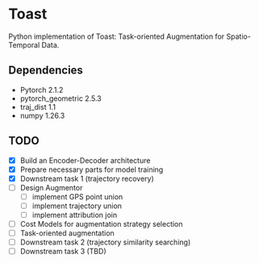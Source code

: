 # Toast
Python implementation of Toast: Task-oriented Augmentation for Spatio-Temporal Data.

## Dependencies
- Pytorch 2.1.2
- pytorch_geometric 2.5.3
- traj_dist 1.1
- numpy 1.26.3

## TODO
- [x] Build an Encoder-Decoder architecture
- [x] Prepare necessary parts for model training
- [x] Downstream task 1 (trajectory recovery)
- [ ] Design Augmentor
  - [ ] implement GPS point union
  - [ ] implement trajectory union
  - [ ] implement attribution join
- [ ] Cost Models for augmentation strategy selection
- [ ] Task-oriented augmentation
- [ ] Downstream task 2 (trajectory similarity searching)
- [ ] Downstream task 3 (TBD)
